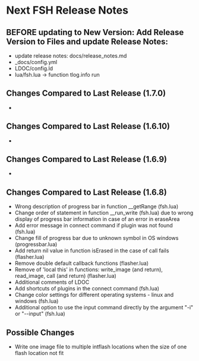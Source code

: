 # Next FSH Release Notes

## BEFORE updating to New Version: Add Release Version to Files and update Release Notes: 

- update release notes: docs/release_notes.md
- _docs/config.yml
- LDOC/config.ld
- lua/fsh.lua -> function tlog.info run

## Changes Compared to Last Release (1.7.0)

-

## Changes Compared to Last Release (1.6.10)

-

## Changes Compared to Last Release (1.6.9)

-

## Changes Compared to Last Release (1.6.8)

- Wrong description of progress bar in function __getRange (fsh.lua)
- Change order of statement in function __run_write (fsh.lua) due to wrong display of progress bar information in case of an error in eraseArea
- Add error message in connect command if plugin was not found (fsh.lua)
- Change fill of progress bar due to unknown symbol in OS windows (progressbar.lua)
- Add return nil value in function isErased in the case of call fails (flasher.lua)
- Remove double default callback functions (flasher.lua)
- Remove of 'local this' in functions: write_image (and return), read_image, call (and return) (flasher.lua)
- Additional comments of LDOC
- Add shortcuts of plugins in the connect command (fsh.lua)
- Change color settings for different operating systems - linux and windows (fsh.lua)
- Additional option to use the input command directly by the argument "-i" or "--input" (fsh.lua)

## Possible Changes

- Write one image file to multiple intflash locations when the size of one flash location not fit
